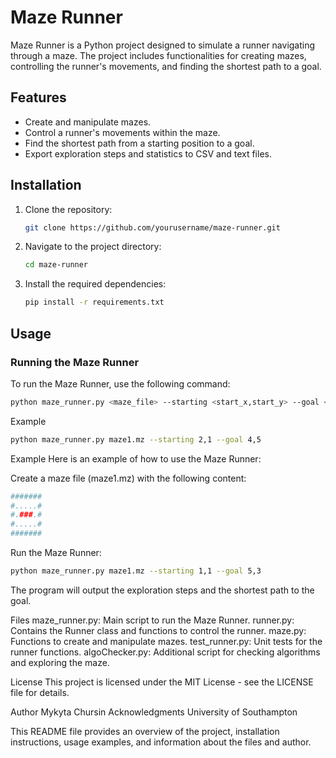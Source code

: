 # Maze Runner

Maze Runner is a Python project designed to simulate a runner navigating through a maze. The project includes functionalities for creating mazes, controlling the runner's movements, and finding the shortest path to a goal.

## Features

- Create and manipulate mazes.
- Control a runner's movements within the maze.
- Find the shortest path from a starting position to a goal.
- Export exploration steps and statistics to CSV and text files.

## Installation

1. Clone the repository:
    ```sh
    git clone https://github.com/yourusername/maze-runner.git
    ```
2. Navigate to the project directory:
    ```sh
    cd maze-runner
    ```
3. Install the required dependencies:
    ```sh
    pip install -r requirements.txt
    ```

## Usage

### Running the Maze Runner

To run the Maze Runner, use the following command:
```sh
python maze_runner.py <maze_file> --starting <start_x,start_y> --goal <goal_x,goal_y>
```
Example
```sh
python maze_runner.py maze1.mz --starting 2,1 --goal 4,5
```

Example
Here is an example of how to use the Maze Runner:

Create a maze file (maze1.mz) with the following content:
```sh
#######
#.....#
#.###.#
#.....#
#######
```

Run the Maze Runner:
```sh
python maze_runner.py maze1.mz --starting 1,1 --goal 5,3
```
The program will output the exploration steps and the shortest path to the goal.

Files
maze_runner.py: Main script to run the Maze Runner.
runner.py: Contains the Runner class and functions to control the runner.
maze.py: Functions to create and manipulate mazes.
test_runner.py: Unit tests for the runner functions.
algoChecker.py: Additional script for checking algorithms and exploring the maze.

License
This project is licensed under the MIT License - see the LICENSE file for details.

Author
Mykyta Chursin
Acknowledgments
University of Southampton


This README file provides an overview of the project, installation instructions, usage examples, and information about the files and author.
